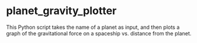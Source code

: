 # planet_gravity_plotter
This Python script takes the name of a planet as input, and then plots a graph of the gravitational force on a spaceship vs. distance from the planet.
